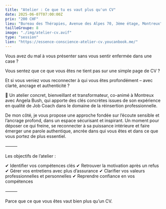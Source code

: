 ```yaml
---
title: "Atelier : Ce que tu es vaut plus qu'un CV"
date: 2025-06-07T07:00:00Z
prix: "200 CHF"
lieu: "Bureau des Thérapies, Avenue des Alpes 70, 3ème étage, Montreux"
tailleGroupe: 8
image: "./img/atelier-cv.avif"
type: "session"
lien: "https://essence-conscience-atelier-cv.youcanbook.me/"
---
```


Vous avez du mal à vous présenter sans vous sentir enfermée dans une case ?

Vous sentez que ce que vous êtes ne tient pas sur une simple page de CV ?

Et si vous veniez vous reconnecter à qui vous êtes profondément – avec clarté, ancrage et authenticité ?

🔸 Un atelier concret, bienveillant et transformateur, co-animé à Montreux avec Angela Bush, qui apporte des clés concrètes issues de son expérience en qualité de Job Coach dans le domaine de la réinsertion professionnelle.

De mon côté, je vous propose une approche fondée sur l’écoute sensible et l’ancrage profond, dans un espace sécurisant et inspirant.
Un moment pour déposer ce qui freine, se reconnecter à sa puissance intérieure et faire émerger une parole authentique, ancrée dans qui vous êtes et dans ce que vous portez de plus essentiel.

⸻

Les objectifs de l’atelier :

✔ Identifier vos compétences clés
✔ Retrouver la motivation après un refus
✔ Gérer vos entretiens avec plus d’assurance
✔ Clarifier vos valeurs professionnelles et personnelles
✔ Reprendre confiance en vos compétences

⸻

Parce que ce que vous êtes vaut bien plus qu’un CV.
